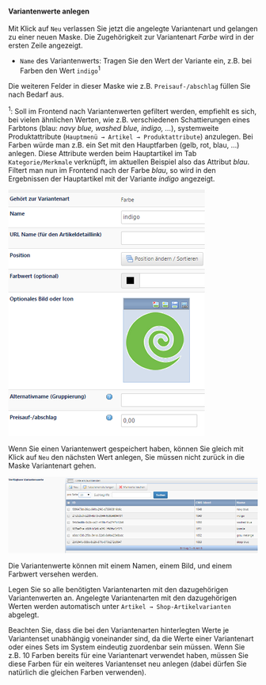 #### Variantenwerte anlegen

Mit Klick auf `Neu` verlassen Sie jetzt die angelegte Variantenart und gelangen zu einer neuen Maske. Die Zugehörigkeit zur Variantenart *Farbe* wird in der ersten Zeile angezeigt.

* `Name` des Variantenwerts: Tragen Sie den Wert der Variante ein, z.B. bei Farben den Wert `indigo`<sup>1</sup>

Die weiteren Felder in dieser Maske wie z.B. ```Preisauf-/abschlag``` füllen Sie nach Bedarf aus.

<sup>1</sup>: Soll im Frontend nach Variantenwerten gefiltert werden, empfiehlt es sich, bei vielen ähnlichen Werten, wie z.B. verschiedenen Schattierungen eines Farbtons (blau: *navy blue, washed blue, indigo, …*), systemweite Produktattribute (```Hauptmenü → Artikel → Produktattribute```) anzulegen. Bei Farben würde man z.B. ein Set mit den Hauptfarben (gelb, rot, blau, …) anlegen. Diese Attribute werden beim Hauptartikel im Tab ```Kategorie/Merkmale``` verknüpft, im aktuellen Beispiel also das Attribut *blau*. Filtert man nun im Frontend nach der Farbe *blau*, so wird in den Ergebnissen der Hauptartikel mit der Variante *indigo* angezeigt.

![](bild35.png)

Wenn Sie einen Variantenwert gespeichert haben, können Sie gleich mit Klick auf ```Neu``` den nächsten Wert anlegen, Sie müssen nicht zurück in die Maske Variantenart gehen.

![](bild36.png)

Die Variantenwerte können mit einem Namen, einem Bild, und einem Farbwert versehen werden. 

Legen Sie so alle benötigten Variantenarten mit den dazugehörigen Variantenwerten an. Angelegte Variantenarten mit den dazugehörigen Werten werden automatisch unter ```Artikel → Shop-Artikelvarianten``` abgelegt.

Beachten Sie, dass die bei den Variantenarten hinterlegten Werte je Variantenset unabhängig voneinander sind, da die Werte einer Variantenart oder eines Sets im System eindeutig zuordenbar sein müssen. Wenn Sie z.B. 10 Farben bereits für eine Variantenart verwendet haben, müssen Sie diese Farben für ein weiteres Variantenset neu anlegen (dabei dürfen Sie natürlich die gleichen Farben verwenden). 